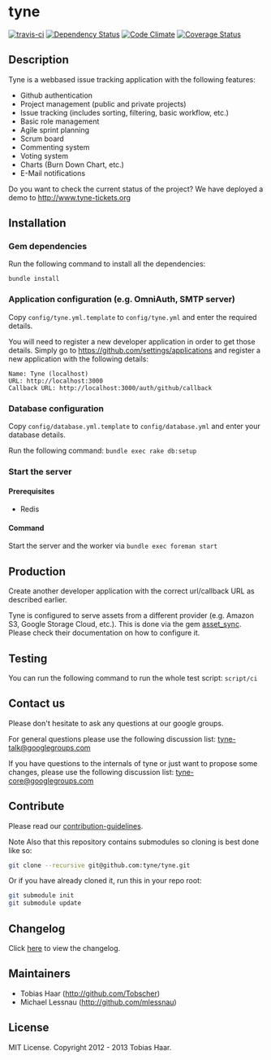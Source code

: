 # tyne

[![travis-ci](https://api.travis-ci.org/tyne/tyne.png?branch=master)](http://travis-ci.org/#!/tyne/tyne) [![Dependency Status](https://gemnasium.com/tyne/tyne.png)](https://gemnasium.com/tyne/tyne) [![Code Climate](https://codeclimate.com/github/tyne/tyne.png)](https://codeclimate.com/github/tyne/tyne) [![Coverage Status](https://coveralls.io/repos/tyne/tyne/badge.png?branch=master)](https://coveralls.io/r/tyne/tyne)

## Description

Tyne is a webbased issue tracking application with the following features:
* Github authentication
* Project management (public and private projects)
* Issue tracking (includes sorting, filtering, basic workflow, etc.)
* Basic role management
* Agile sprint planning
* Scrum board
* Commenting system
* Voting system
* Charts (Burn Down Chart, etc.)
* E-Mail notifications

Do you want to check the current status of the project? We have deployed a demo to http://www.tyne-tickets.org

## Installation

### Gem dependencies

Run the following command to install all the dependencies:
```
bundle install
```

### Application configuration (e.g. OmniAuth, SMTP server)

Copy `config/tyne.yml.template` to `config/tyne.yml` and
enter the required details.

You will need to register a new developer application in order to get those details. Simply go to https://github.com/settings/applications and register a new application with the following details:

```
Name: Tyne (localhost)
URL: http://localhost:3000
Callback URL: http://localhost:3000/auth/github/callback
```

### Database configuration

Copy `config/database.yml.template` to `config/database.yml` and
enter your database details.

Run the following command: ```bundle exec rake db:setup```

### Start the server

#### Prerequisites

* Redis

#### Command

Start the server and the worker via ```bundle exec foreman start```

## Production

Create another developer application with the correct url/callback URL as described earlier.

Tyne is configured to serve assets from a different provider (e.g. Amazon S3, Google Storage Cloud, etc.). This is done via the gem [asset_sync](https://github.com/rumblelabs/asset_sync). Please check their documentation on how to configure it.

## Testing

You can run the following command to run the whole test script: ```script/ci```

## Contact us

Please don't hesitate to ask any questions at our google groups.

For general questions please use the following discussion list: [tyne-talk@googlegroups.com](http://groups.google.com/group/tyne-talk)

If you have questions to the internals of tyne or just want to propose some changes, please use the following discussion list: [tyne-core@googlegroups.com](http://groups.google.com/group/tyne-core)

## Contribute

Please read our [contribution-guidelines](https://github.com/tyne/tyne/blob/master/CONTRIBUTING.md).

Note Also that this repository contains submodules so cloning is best done like so:

```bash
git clone --recursive git@github.com:tyne/tyne.git
```

Or if you have already cloned it, run this in your repo root:

```bash
git submodule init
git submodule update
```

## Changelog

Click [here](https://github.com/tyne/tyne/blob/master/CHANGELOG.md) to view the changelog.

## Maintainers

* Tobias Haar (http://github.com/Tobscher)
* Michael Lessnau (http://github.com/mlessnau)

## License

MIT License. Copyright 2012 - 2013 Tobias Haar.
